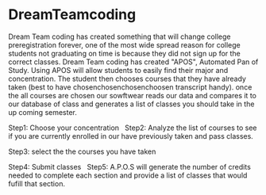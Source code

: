 # DreamTeamcoding
Dream Team coding has created something that will change college preregistration forever, one of the most wide spread reason for college students not graduating on time is because they did not sign up for the correct classes. 
Dream Team coding has created "APOS", Automated Pan of Study. Using APOS will allow students to easily find their major and concentration.
The student then chooses courses that they have already taken (best to have chosenchosenchosenchoosen transcript handy).
once the all courses are chosen our sowftwear reads our data and compares it to our database of class and generates a list of classes you should take in the up coming semester.

Step1:
  Choose your concentration 
  
Step2:
  Analyze the list of courses to see if you are currently enrolled in our have previously taken and pass classes.
 
Step3:
  select the the courses you have taken
 
Step4:
  Submit classes
  
Step5:
  A.P.O.S will generate the number of credits needed to complete each section and provide a list of classes that would fufill that section.


